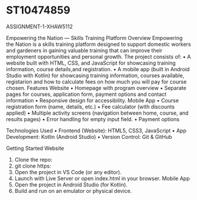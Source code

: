 # ST10474859
ASSIGNMENT-1-XHAW5112

Empowering the Nation — Skills Training Platform
 Overview
Empowering the Nation is a skills training platform designed to support domestic workers and gardeners in gaining valuable training that can improve their employment opportunities and personal growth.
The project consists of:
•	 A website built with HTML, CSS, and JavaScript for showcasing training information, course details,and registration.
•	A mobile app (built in Android Studio with Kotlin) for showcasing training information, courses available, registarion and how to calculate fees on how much you will pay for course chosen.
Features
Website
•	Homepage with program overview
•	Separate pages for courses, application form, payment options and contact information
•	Responsive design for accessibility.
Mobile App
•	Course registration form (name, details, etc.)
•	Fee calculator (with discounts applied)
•	Multiple activity screens (navigation between home, course, and results pages)
•	Error handling for empty input field.
•	Payment options

 Technologies Used
•	Frontend (Website): HTML5, CSS3, JavaScript
•	App Development: Kotlin (Android Studio)
•	Version Control: Git & GitHub

Getting Started
Website
1.	Clone the repo:
2.	git clone https:
3.	Open the project in VS Code (or any editor).
4.	Launch with Live Server or open index.html in your browser.
Mobile App
1.	Open the project in Android Studio (for Kotlin).
2.	Build and run on an emulator or physical device.

